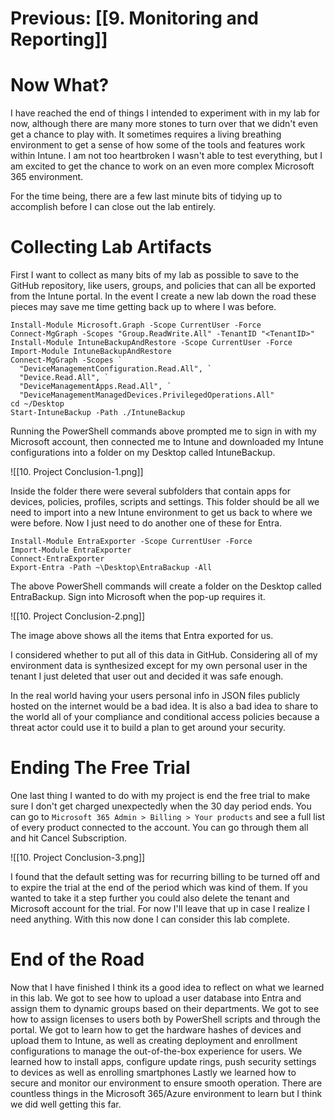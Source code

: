 # Previous: [[9. Monitoring and Reporting]]

# Now What?

I have reached the end of things I intended to experiment with in my lab for now, although there are many more stones to turn over that we didn't even get a chance to play with. It sometimes requires a living breathing environment to get a sense of how some of the tools and features work within Intune. I am not too heartbroken I wasn't able to test everything, but I am excited to get the chance to work on an even more complex Microsoft 365 environment. 

For the time being, there are a few last minute bits of tidying up to accomplish before I can close out the lab entirely. 

# Collecting Lab Artifacts

First I want to collect as many bits of my lab as possible to save to the GitHub repository, like users, groups, and policies that can all be exported from the Intune portal. In the event I create a new lab down the road these pieces may save me time getting back up to where I was before.

```
Install-Module Microsoft.Graph -Scope CurrentUser -Force
Connect-MgGraph -Scopes "Group.ReadWrite.All" -TenantID "<TenantID>"
Install-Module IntuneBackupAndRestore -Scope CurrentUser -Force
Import-Module IntuneBackupAndRestore
Connect-MgGraph -Scopes `
  "DeviceManagementConfiguration.Read.All", `
  "Device.Read.All", `
  "DeviceManagementApps.Read.All", `
  "DeviceManagementManagedDevices.PrivilegedOperations.All" 
cd ~/Desktop
Start-IntuneBackup -Path ./IntuneBackup

```

Running the PowerShell commands above prompted me to sign in with my Microsoft account, then connected me to Intune and downloaded my Intune configurations into a folder on my Desktop called IntuneBackup.

![[10. Project Conclusion-1.png]]

Inside the folder there were several subfolders that contain apps for devices, policies, profiles, scripts and settings. This folder should be all we need to import into a new Intune environment to get us back to where we were before. Now I just need to do another one of these for Entra. 

```
Install-Module EntraExporter -Scope CurrentUser -Force
Import-Module EntraExporter
Connect-EntraExporter
Export-Entra -Path ~\Desktop\EntraBackup -All
```

The above PowerShell commands will create a folder on the Desktop called EntraBackup. Sign into Microsoft when the pop-up requires it.

![[10. Project Conclusion-2.png]]

The image above shows all the items that Entra exported for us. 

I considered whether to put all of this data in GitHub. Considering all of my environment data is synthesized except for my own personal user in the tenant I just deleted that user out and decided it was safe enough. 

In the real world having your users personal info in JSON files publicly hosted on the internet would be a bad idea. It is also a bad idea to share to the world all of your compliance and conditional access policies because a threat actor could use it to build a plan to get around your security.

# Ending The Free Trial

One last thing I wanted to do with my project is end the free trial to make sure I don't get charged unexpectedly when the 30 day period ends. You can go to `Microsoft 365 Admin > Billing > Your products` and see a full list of every product connected to the account. You can go through them all and hit Cancel Subscription.

![[10. Project Conclusion-3.png]]

I found that the default setting was for recurring billing to be turned off and to expire the trial at the end of the period which was kind of them. If you wanted to take it a step further you could also delete the tenant and Microsoft account for the trial. For now I'll leave that up in case I realize I need anything. With this now done I can consider this lab complete.

# End of the Road

Now that I have finished I think its a good idea to reflect on what we learned in this lab. We got to see how to upload a user database into Entra and assign them to dynamic groups based on their departments. We got to see how to assign licenses to users both by PowerShell scripts and through the portal. We got to learn how to get the hardware hashes of devices and upload them to Intune, as well as creating deployment and enrollment configurations to manage the out-of-the-box experience for users. We learned how to install apps, configure update rings, push security settings to devices as well as enrolling smartphones Lastly we learned how to secure and monitor our environment to ensure smooth operation. There are countless things in the Microsoft 365/Azure environment to learn but I think we did well getting this far. 